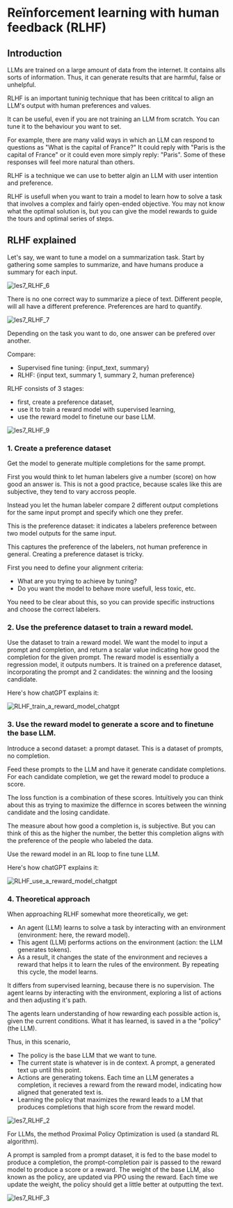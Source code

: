 # Reïnforcement learning with human feedback (RLHF)

## Introduction

LLMs are trained on a large amount of data from the internet. It contains alls sorts of information.
Thus, it can generate results that are harmful, false or unhelpful.

RLHF is an important tuninig technique that has been crititcal to align an LLM's output with human preferences and values.

It can be useful, even if you are not training an LLM from scratch. You can tune it to the behaviour you want to set.

For example, there are many valid ways in which an LLM can respond to questions as "What is the capital of France?"
It could reply with "Paris is the capital of France" or it could even more simply reply: "Paris". Some of these responses will feel more natural than others.

RLHF is a technique we can use to better algin an LLM with user intention and preference.

RLHF is usefull when you want to train a model to learn how to solve a task that involves a complex and fairly open-ended objective. You may not know what the optimal solution is, but you can give the model rewards to guide the tours and optimal series of steps.

## RLHF explained

Let's say, we want to tune a model on a summarization task. Start by gathering some samples to summarize, and have humans produce a summary for each input.

![les7_RLHF_6](img/les7_RLHF_6.png)

There is no one correct way to summarize a piece of text. Different people, will all have a different preference. Preferences are hard to quantify.

![les7_RLHF_7](img/les7_RLHF_7.png)

Depending on the task you want to do, one answer can be prefered over another.

Compare:
- Supervised fine tuning: {input_text, summary}
- RLHF: {input text, summary 1, summary 2, human preference}

RLHF consists of 3 stages:
- first, create a preference dataset,
- use it to train a reward model with supervised learning,
- use the reward model to finetune our base LLM.

![les7_RLHF_9](img/les7_RLHF_9.png)

### 1. Create a preference dataset

Get the model to generate multiple completions for the same prompt.

First you would think to let human labelers give a number (score) on how good an answer is.
This is not a good practice, because scales like this are subjective, they tend to vary accross people.

Instead you let the human labeler compare 2 different output completions for the same input prompt and specify which one they prefer.

This is the preference dataset: it indicates a labelers preference between two model outputs for the same input.

This captures the preference of the labelers, not human preference in general. Creating a preference dataset is tricky.

First you need to define your alignment criteria: 
- What are you trying to achieve by tuning?
- Do you want the model to behave more usefull, less toxic, etc.

You need to be clear about this, so you can provide specific instructions and choose the correct labelers.

### 2. Use the preference dataset to train a reward model.
   
Use the dataset to train a reward model. We want the model to input a prompt and completion, and return a scalar value indicating how good the completion for the given prompt. The reward model is essentially a regression model, it outputs numbers. It is trained on a preference dataset, incorporating the prompt and 2 candidates: the winning and the loosing candidate.

Here's how chatGPT explains it:

![RLHF_train_a_reward_model_chatgpt](img/RLHF_train_a_reward_model_chatgpt.png)

### 3. Use the reward model to generate a score and to finetune the base LLM.

Introduce a second dataset: a prompt dataset. This is a dataset of prompts, no completion.

Feed these prompts to the LLM and have it generate candidate completions. For each candidate completion, we get the reward model to produce a score. 

The loss function is a combination of these scores. Intuïtively you can think about this as trying to maximize the differnce in scores between the winning candidate and the losing candidate.

The measure about how good a completion is, is subjective. But you can think of this as the higher the number, the better this completion aligns with the preference of the people who labeled the data.

Use the reward model in an RL loop to fine tune LLM.

Here's how chatGPT explains it:

![RLHF_use_a_reward_model_chatgpt](img/RLHF_use_a_reward_model_chatgpt.png)

### 4. Theoretical approach

When approaching RLHF somewhat more theoretically, we get:

- An agent (LLM) learns to solve a task by interacting with an environment (environment: here, the reward model). 
- This agent (LLM) performs actions on the environment (action: the LLM generates tokens).
- As a result, it changes the state of the environment and recieves a reward that helps it to learn the rules of the environment. By repeating this cycle, the model learns.

It differs from supervised learning, because there is no supervision. The agent learns by interacting with the environment, exploring a list of actions and then adjusting it's path.

The agents learn understanding of how rewarding each possible action is, given the current conditions. What it has learned, is saved in a the "policy" (the LLM).

Thus, in this scenario, 
- The policy is the base LLM that we want to tune.
- The current state is whatever is in de context. A prompt, a generated text up until this point.
- Actions are generating tokens. Each time an LLM generates a completion, it recieves a reward from the reward model, indicating how aligned that generated text is.
- Learning the policy that maximizes the reward leads to a LM that produces completions that high score from the reward model.

![les7_RLHF_2](img/les7_RLHF_2.png)

For LLMs, the method Proximal Policy Optimization is used (a standard RL algorithm).

A prompt is sampled from a prompt dataset, it is fed to the base model to produce a completion, the prompt-completion pair is passed to the reward model to produce a score or a reward.
The weight of the base LLM, also known as the policy, are updated via PPO using the reward. Each time we update the weight, the policy should get a little better at outputting the text.

![les7_RLHF_3](img/les7_RLHF_3.png)






